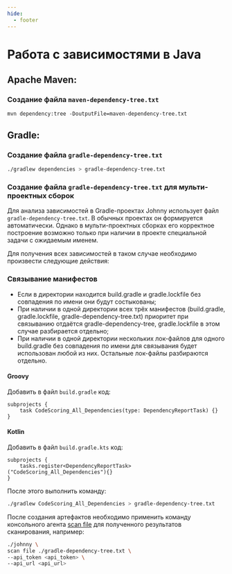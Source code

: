 ```yaml
---
hide:
  - footer
---
```


# Работа с зависимостями в Java

## Apache Maven:

### Создание файла `maven-dependency-tree.txt`

```
mvn dependency:tree -DoutputFile=maven-dependency-tree.txt
```

## Gradle:

### Создание файла `gradle-dependency-tree.txt`

``` bash
./gradlew dependencies > gradle-dependency-tree.txt
```

### Создание файла `gradle-dependency-tree.txt` для мульти-проектных сборок

Для анализа зависимостей в Gradle-проектах Johnny использует файл `gradle-dependency-tree.txt`. В обычных проектах он формируется автоматически. Однако в мульти-проектных сборках его корректное построение возможно только при наличии в проекте специальной задачи с ожидаемым именем.

Для получения всех зависимостей в таком случае необходимо произвести следующие действия:

### Связывание манифестов

* Если в директории находится build.gradle и gradle.lockfile без совпадения по имени они будут состыкованы;
* При наличии в одной директории всех трёх манифестов (build.gradle, gradle.lockfile, gradle-dependency-tree.txt) приоритет при связыванию отдаётся gradle-dependency-tree, gradle.lockfile в этом случае разбирается отдельно;
* При наличии в одной директории нескольких лок-файлов для одного build.gradle без совпадения по имени для связывания будет использован любой из них. Остальные лок-файлы разбираются отдельно.

#### Groovy

Добавить в файл `build.gradle` код:

```
subprojects {
    task CodeScoring_All_Dependencies(type: DependencyReportTask) {}
}
```

#### Kotlin

Добавить в файл `build.gradle.kts` код:

```
subprojects {
    tasks.register<DependencyReportTask>("CodeScoring_All_Dependencies"){}
}
```

После этого выполнить команду:

``` bash
./gradlew CodeScoring_All_Dependencies > gradle-dependency-tree.txt
```

После создания артефактов необходимо применить команду консольного агента [scan file](/agent/scan-file) для полученного результатов сканирования, например:

``` bash
./johnny \
scan file ./gradle-dependency-tree.txt \
--api_token <api_token> \
--api_url <api_url>
```